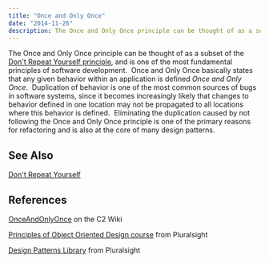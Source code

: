 ```yaml
---
title: "Once and Only Once"
date: "2014-11-26"
description: The Once and Only Once principle can be thought of as a subset of the Don't Repeat Yourself principle, and is one of the most fundamental principles of software development.
---
```


The Once and Only Once principle can be thought of as a subset of the [Don't Repeat Yourself principle](/principles/dont-repeat-yourself), and is one of the most fundamental principles of software development.  Once and Only Once basically states that any given behavior within an application is defined _Once and Only Once_.  Duplication of behavior is one of the most common sources of bugs in software systems, since it becomes increasingly likely that changes to behavior defined in one location may not be propagated to all locations where this behavior is defined.  Eliminating the duplication caused by not following the Once and Only Once principle is one of the primary reasons for refactoring and is also at the core of many design patterns.

## See Also

[Don't Repeat Yourself](dont-repeat-yourself)

## References

[OnceAndOnlyOnce](http://c2.com/cgi/wiki?OnceAndOnlyOnce) on the C2 Wiki

[Principles of Object Oriented Design course](https://www.pluralsight.com/courses/principles-oo-design) from Pluralsight

[Design Patterns Library](https://www.pluralsight.com/courses/patterns-library) from Pluralsight
